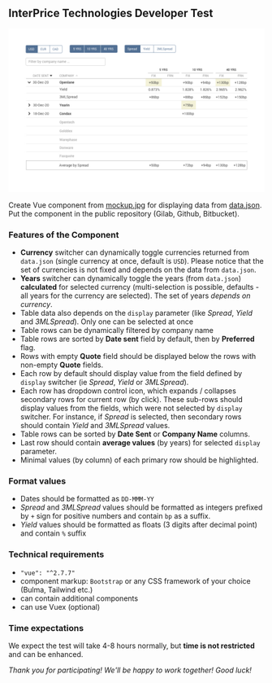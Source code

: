 ## InterPrice Technologies Developer Test

![Mockup](mockup.jpg)

Create Vue component from [mockup.jpg](mockup.jpg) for displaying data from [data.json](interprice-test/src/data/data.json). Put the component in the public repository (Gilab, Github, Bitbucket).

### Features of the Component

- **Currency** switcher can dynamically toggle currencies returned from `data.json` (single currency at once, default is `USD`). Please notice that the set of currencies is not fixed and depends on the data from `data.json`.
- **Years** switcher can dynamically toggle the years (from `data.json`) **calculated** for selected currency (multi-selection is possible, defaults - all years for the currency are selected). The set of years _depends on currency_.
- Table data also depends on the `display` parameter (like _Spread_, _Yield_ and _3MLSpread_). Only one can be selected at once
- Table rows can be dynamically filtered by company name
- Table rows are sorted by **Date sent** field by default, then by **Preferred** flag.
- Rows with empty **Quote** field should be displayed below the rows with non-empty **Quote** fields.
- Each row by default should display value from the field defined by `display` switcher (ie _Spread_, _Yield_ or _3MLSpread_).
- Each row has dropdown control icon, which expands / collapses secondary rows for current row (by click). These sub-rows should display values from the fields, which were not selected by `display` switcher. For instance, if _Spread_ is selected, then secondary rows should contain _Yield_ and _3MLSpread_ values.
- Table rows can be sorted by **Date Sent** or **Company Name** columns.
- Last row should contain **average values** (by years) for selected `display` parameter.
- Minimal values (by column) of each primary row should be highlighted.

### Format values

- Dates should be formatted as `DD-MMM-YY`
- _Spread_ and _3MLSpread_ values should be formatted as integers prefixed by `+` sign for positive numbers and contain `bp` as a suffix.
- _Yield_ values should be formatted as floats (3 digits after decimal point) and contain `%` suffix

### Technical requirements

- `"vue": "^2.7.7"`
- component markup: `Bootstrap` or any CSS framework of your choice (Bulma, Tailwind etc.)
- can contain additional components
- can use Vuex (optional)

### Time expectations

We expect the test will take 4-8 hours normally, but **time is not restricted** and can be enhanced.

_Thank you for participating! We'll be happy to work together! Good luck!_
